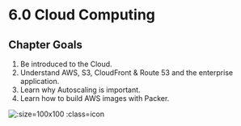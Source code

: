 # 6.0 Cloud Computing

## Chapter Goals
 1. Be introduced to the Cloud.
 2. Understand AWS, S3, CloudFront & Route 53 and the enterprise application.
 3. Learn why Autoscaling is important.
 4. Learn how to build AWS images with Packer.

![](img6/goals.svg ':size=100x100 :class=icon')


